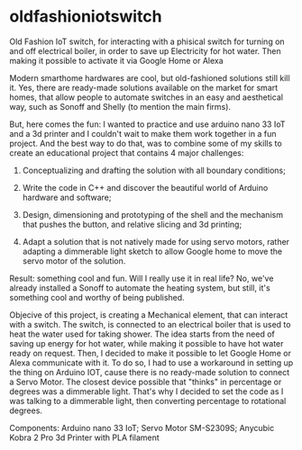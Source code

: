 # oldfashioniotswitch
Old Fashion IoT switch, for interacting with a phisical switch for turning on and off electrical boiler, in order to save up Electricity for hot water. Then making it possible to activate it via Google Home or Alexa

Modern smarthome hardwares are cool, but old-fashioned solutions still kill it.
Yes, there are ready-made solutions available on the market for smart homes, that allow people to automate switches in an easy and aesthetical way, such as Sonoff and Shelly (to mention the main firms). 
 
But, here comes the fun: 
I wanted to practice and use arduino nano 33 IoT and a 3d printer and I couldn't wait to make them work together in a fun project. 
And the best way to do that, was to combine some of my skills to create an educational project that contains 4 major challenges: 
 
1) Conceptualizing and drafting the solution with all boundary conditions; 
 
2) Write the code in C++ and discover the beautiful world of Arduino hardware and software; 
 
3) Design, dimensioning and prototyping of the shell and the mechanism that pushes the button, and relative slicing and 3d printing; 
 
4) Adapt a solution that is not natively made for using servo motors, rather adapting a dimmerable light sketch to allow Google home to move the servo motor of the solution. 
 
Result: something cool and fun. 
Will I really use it in real life? No, we've already installed a Sonoff to automate the heating system, but still, it's something cool and worthy of being published. 
 
Objecive of this project, is creating a Mechanical element, that can interact with a switch. The switch, is connected to an electrical boiler that is used to heat the water used for taking shower. The idea starts from the need of saving up energy for hot water, while making it possible to have hot water ready on request. Then, I decided to make it possible to let Google Home or Alexa communicate with it. To do so, I had to use a workaround in setting up the thing on Arduino IOT, cause there is no ready-made solution to connect a Servo Motor. The closest device possible that "thinks" in percentage or degrees was a dimmerable light. That's why I decided to set the code as I was talking to a dimmerable light, then converting percentage to rotational degrees. 



Components: 
Arduino nano 33 IoT;
Servo Motor SM-S2309S;
Anycubic Kobra 2 Pro 3d Printer with PLA filament
